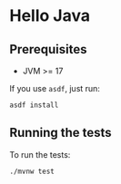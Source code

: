 # Hello Java

## Prerequisites

- JVM >= 17

If you use `asdf`, just run:

```shell
asdf install
```

## Running the tests

To run the tests:

```shell
./mvnw test
```
